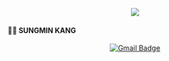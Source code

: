 <div align=center> 

<a href="https://hits.seeyoufarm.com"><img src="https://hits.seeyoufarm.com/api/count/incr/badge.svg?url=https%3A%2F%2Fgithub.com%2Fready2drop&count_bg=%235EF506&title_bg=%23555555&icon=&icon_color=%23E7E7E7&title=Hits&edge_flat=false"/></a>

</div>

<h4> 🧑‍💻 SUNGMIN KANG </h4>

<!-- 🎓 MS in Artificial Intelligence 
Brain-Computer Interface laboratory, Biomedical engineering, UNIST, Republic of Korea

💖 Interest
Medical image (X-ray, MRI) analysis
Machine learning & Deep learning -->




<div align=center> 
 
[![Gmail Badge](https://img.shields.io/badge/Gmail-d14836?style=flat-square&logo=Gmail&logoColor=white&link=mailto:0kangsungmin@gmail.com)](mailto:0kangsungmin@gmail.com)
 
</div>
